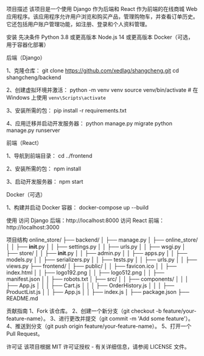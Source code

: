 项目描述
该项目是一个使用 Django 作为后端和 React 作为前端的在线商城 Web 应用程序。该应用程序允许用户浏览和购买产品，管理购物车，并查看订单历史。它还包括用户账户管理功能，如注册、登录和个人资料管理。

安装
先决条件
Python 3.8 或更高版本
Node.js 14 或更高版本
Docker（可选，用于容器化部署）

后端（Django）

1、克隆仓库：
git clone https://github.com/xedlag/shangcheng.git
cd shangcheng/backend

2、创建虚拟环境并激活：
python -m venv venv
source venv/bin/activate  # 在 Windows 上使用 `venv\Scripts\activate`

3、安装所需的包：
pip install -r requirements.txt

4、应用迁移并启动开发服务器：
python manage.py migrate
python manage.py runserver

前端（React）

1、导航到前端目录：
cd ../frontend

2、安装所需的包：
npm install

3、启动开发服务器：
npm start

Docker（可选）

1、构建并启动 Docker 容器：
docker-compose up --build

使用
访问 Django 后端：http://localhost:8000
访问 React 前端：http://localhost:3000

项目结构
online_store/
├── backend/
│   ├── manage.py
│   ├── online_store/
│   │   ├── __init__.py
│   │   ├── settings.py
│   │   ├── urls.py
│   │   ├── wsgi.py
│   ├── store/
│   │   ├── __init__.py
│   │   ├── admin.py
│   │   ├── apps.py
│   │   ├── models.py
│   │   ├── serializers.py
│   │   ├── tests.py
│   │   ├── urls.py
│   │   ├── views.py
├── frontend/
│   ├── public/
│   │   ├── favicon.ico
│   │   ├── index.html
│   │   ├── logo192.png
│   │   ├── logo512.png
│   │   ├── manifest.json
│   │   ├── robots.txt
│   ├── src/
│   │   ├── components/
│   │   │   ├── App.js
│   │   │   ├── Cart.js
│   │   │   ├── OrderHistory.js
│   │   │   ├── ProductList.js
│   │   ├── App.js
│   │   ├── index.js
│   ├── package.json
├── README.md

贡献指南
1、Fork 该仓库。
2、创建一个新分支（git checkout -b feature/your-feature-name）。
3、进行更改并提交（git commit -m 'Add some feature'）。
4、推送到分支（git push origin feature/your-feature-name）。
5、打开一个 Pull Request。

许可证
该项目根据 MIT 许可证授权 - 有关详细信息，请参阅 LICENSE 文件。
